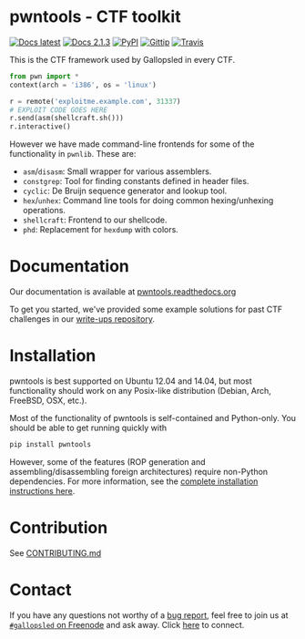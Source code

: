 # pwntools - CTF toolkit
[![Docs latest](https://readthedocs.org/projects/pwntools/badge/)](https://pwntools.readthedocs.org/en/latest)
[![Docs 2.1.3](https://readthedocs.org/projects/pwntools/badge/?version=2.1.3)](https://pwntools.readthedocs.org/en/2.1.3)
[![PyPI](https://img.shields.io/pypi/v/pwntools.svg)](https://pypi.python.org/pypi/pwntools/)
[![Gittip](https://img.shields.io/gittip/gallopsled.svg)](https://www.gittip.com/gallopsled/)
[![Travis](https://travis-ci.org/Gallopsled/pwntools.svg)](https://travis-ci.org/Gallopsled/pwntools)

This is the CTF framework used by Gallopsled in every CTF.

```python
from pwn import *
context(arch = 'i386', os = 'linux')

r = remote('exploitme.example.com', 31337)
# EXPLOIT CODE GOES HERE
r.send(asm(shellcraft.sh()))
r.interactive()
```

However we have made command-line frontends for some of the functionality
in `pwnlib`. These are:

* `asm`/`disasm`: Small wrapper for various assemblers.
* `constgrep`: Tool for finding constants defined in header files.
* `cyclic`: De Bruijn sequence generator and lookup tool.
* `hex`/`unhex`: Command line tools for doing common hexing/unhexing operations.
* `shellcraft`: Frontend to our shellcode.
* `phd`: Replacement for `hexdump` with colors.

# Documentation
Our documentation is available at [pwntools.readthedocs.org](https://pwntools.readthedocs.org/en/latest/)

To get you started, we've provided some example solutions for past CTF challenges in our [write-ups repository](https://github.com/Gallopsled/pwntools-write-ups).

# Installation

pwntools is best supported on Ubuntu 12.04 and 14.04, but most functionality should work on any Posix-like distribution (Debian, Arch, FreeBSD, OSX, etc.).

Most of the functionality of pwntools is self-contained and Python-only.  You should be able to get running quickly with

```sh
pip install pwntools
```

However, some of the features (ROP generation and assembling/disassembling foreign architectures) require non-Python dependencies.  For more information, see the [complete installation instructions here](https://pwntools.readthedocs.org/en/latest/install.html).


# Contribution

See [CONTRIBUTING.md](CONTRIBUTING.md)

# Contact
If you have any questions not worthy of a [bug report](https://github.com/Gallopsled/pwntools/issues), feel free to join us
at [`#gallopsled` on Freenode](irc://irc.freenode.net/gallopsled) and ask away.
Click [here](https://kiwiirc.com/client/irc.freenode.net/gallopsled) to connect.


